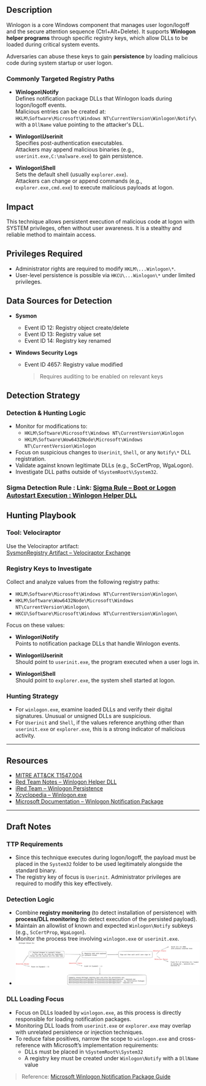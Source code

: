 ## Description

Winlogon is a core Windows component that manages user logon/logoff and the secure attention sequence (Ctrl+Alt+Delete). It supports **Winlogon helper programs** through specific registry keys, which allow DLLs to be loaded during critical system events.

Adversaries can abuse these keys to gain **persistence** by loading malicious code during system startup or user logon.

### Commonly Targeted Registry Paths

- **Winlogon\\Notify**  
  Defines notification package DLLs that Winlogon loads during logon/logoff events.  
  Malicious entries can be created at:  
  `HKLM\Software\Microsoft\Windows NT\CurrentVersion\Winlogon\Notify\`  
  with a `DllName` value pointing to the attacker's DLL.

- **Winlogon\\Userinit**  
  Specifies post-authentication executables.  
  Attackers may append malicious binaries (e.g., `userinit.exe,C:\malware.exe`) to gain persistence.

- **Winlogon\\Shell**  
  Sets the default shell (usually `explorer.exe`).  
  Attackers can change or append commands (e.g., `explorer.exe,cmd.exe`) to execute malicious payloads at logon.

## Impact

This technique allows persistent execution of malicious code at logon with SYSTEM privileges, often without user awareness. It is a stealthy and reliable method to maintain access.

## Privileges Required

- Administrator rights are required to modify `HKLM\...Winlogon\*`.
- User-level persistence is possible via `HKCU\...Winlogon\*` under limited privileges.

## Data Sources for Detection

- **Sysmon**
  - Event ID 12: Registry object create/delete
  - Event ID 13: Registry value set
  - Event ID 14: Registry key renamed

- **Windows Security Logs**
  - Event ID 4657: Registry value modified  
    > Requires auditing to be enabled on relevant keys

## Detection Strategy

### Detection & Hunting Logic

- Monitor for modifications to:
  - `HKLM\Software\Microsoft\Windows NT\CurrentVersion\Winlogon`
  - `HKLM\Software\Wow6432Node\Microsoft\Windows NT\CurrentVersion\Winlogon`
- Focus on suspicious changes to `Userinit`, `Shell`, or any `Notify\*` DLL registration.
- Validate against known legitimate DLLs (e.g., ScCertProp, WgaLogon).
- Investigate DLL paths outside of `%SystemRoot%\System32`.

### Sigma Detection Rule : **Link:** [Sigma Rule – Boot or Logon Autostart Execution : Winlogon Helper DLL](https://github.com/N1ghtFury74/Sigma-Rules-/blob/Boot-or-Logon-Autostart-Execution/Srule.Yaml)

## Hunting Playbook

### Tool: Velociraptor

Use the Velociraptor artifact:  
[SysmonRegistry Artifact – Velociraptor Exchange](https://github.com/N1ghtFury74/Sigma-Rules-/blob/main/Boot%20or%20Logon%20Autostart%20Execution/Winlogon%20Helper%20DLL/Srule.Yaml)

### Registry Keys to Investigate

Collect and analyze values from the following registry paths:

- `HKLM\Software\Microsoft\Windows NT\CurrentVersion\Winlogon\`
- `HKLM\Software\Wow6432Node\Microsoft\Windows NT\CurrentVersion\Winlogon\`
- `HKCU\Software\Microsoft\Windows NT\CurrentVersion\Winlogon\`

Focus on these values:

- **Winlogon\Notify**  
  Points to notification package DLLs that handle Winlogon events.

- **Winlogon\Userinit**  
  Should point to `userinit.exe`, the program executed when a user logs in.

- **Winlogon\Shell**  
  Should point to `explorer.exe`, the system shell started at logon.

### Hunting Strategy

- For `winlogon.exe`, examine loaded DLLs and verify their digital signatures. Unusual or unsigned DLLs are suspicious.
- For `Userinit` and `Shell`, if the values reference anything other than `userinit.exe` or `explorer.exe`, this is a strong indicator of malicious activity.

---

## Resources

- [MITRE ATT&CK T1547.004](https://attack.mitre.org/techniques/T1547/004/)
- [Red Team Notes – Winlogon Helper DLL](https://dmcxblue.gitbook.io/red-team-notes-2-0/red-team-techniques/persistence/t1547-boot-or-logon-autostart-execution/winlogon-helper-dll)
- [iRed Team – Winlogon Persistence](https://www.ired.team/offensive-security/persistence/windows-logon-helper)
- [Xcyclopedia – Winlogon.exe](https://strontic.github.io/xcyclopedia/library/winlogon.exe-E8B1A6B8C6EA5972C123A816DF237AF8.html)
- [Microsoft Documentation – Winlogon Notification Package](https://learn.microsoft.com/en-us/windows/win32/secauthn/creating-a-winlogon-notification-package)

---

## Draft Notes

### TTP Requirements

- Since this technique executes during logon/logoff, the payload must be placed in the `System32` folder to be used legitimately alongside the standard binary.
- The registry key of focus is `Userinit`. Administrator privileges are required to modify this key effectively.

### Detection Logic

- Combine **registry monitoring** (to detect installation of persistence) with **process/DLL monitoring** (to detect execution of the persisted payload).
- Maintain an allowlist of known and expected `Winlogon\Notify` subkeys (e.g., `ScCertProp`, `WgaLogon`).
- Monitor the process tree involving `winlogon.exe` or `userinit.exe`.
- ![Alt Text](T1547.004.png)

### DLL Loading Focus

- Focus on DLLs loaded by `winlogon.exe`, as this process is directly responsible for loading notification packages.
- Monitoring DLL loads from `userinit.exe` or `explorer.exe` may overlap with unrelated persistence or injection techniques.
- To reduce false positives, narrow the scope to `winlogon.exe` and cross-reference with Microsoft’s implementation requirements:
  - DLLs must be placed in `%SystemRoot%\System32`
  - A registry key must be created under `Winlogon\Notify` with a `DllName` value

> Reference: [Microsoft Winlogon Notification Package Guide](https://learn.microsoft.com/en-us/windows/win32/secauthn/creating-a-winlogon-notification-package)
